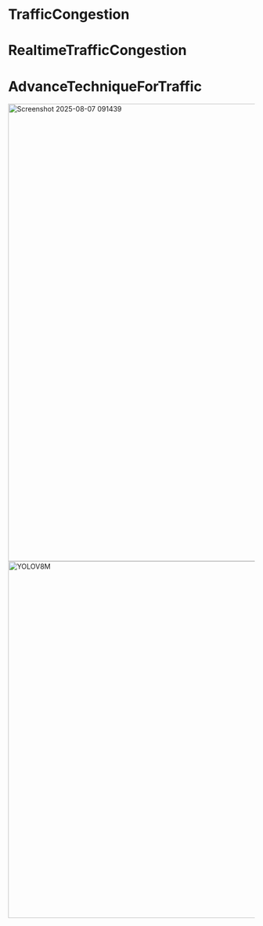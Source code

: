 ﻿# TrafficCongestion
# RealtimeTrafficCongestion
# AdvanceTechniqueForTraffic

<img width="1891" height="932" alt="Screenshot 2025-08-07 091439" src="https://github.com/user-attachments/assets/d4370787-2b4a-493e-848e-aa5b223b7aab" />
<img width="863" height="727" alt="YOLOV8M" src="https://github.com/user-attachments/assets/62597bbc-820d-4864-9594-32cd7373ae8a" />


